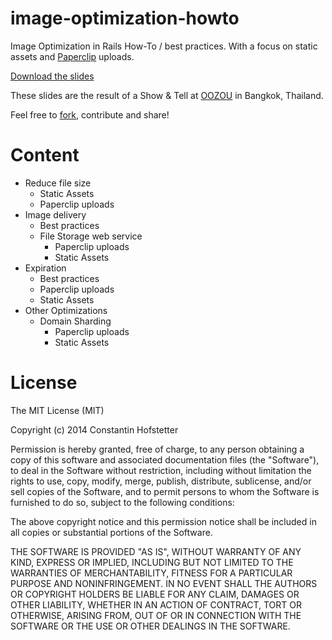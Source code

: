 image-optimization-howto
========================

Image Optimization in Rails How-To / best practices. With a focus on static assets and [Paperclip](https://github.com/thoughtbot/paperclip) uploads.

[Download the slides](https://github.com/consti/image-optimization-howto/blob/master/image-optimization-howto.pdf)

These slides are the result of a Show & Tell at [OOZOU](http://oozou.com/) in Bangkok, Thailand.

Feel free to [fork](https://github.com/consti/image-optimization-howto/fork), contribute and share!

Content
=======

* Reduce file size
  * Static Assets
  * Paperclip uploads
* Image delivery
  * Best practices
  * File Storage web service
    * Paperclip uploads
    * Static Assets
* Expiration
  * Best practices
  * Paperclip uploads
  * Static Assets
* Other Optimizations
  * Domain Sharding
    * Paperclip uploads
    * Static Assets

License
==========

The MIT License (MIT)

Copyright (c) 2014 Constantin Hofstetter

Permission is hereby granted, free of charge, to any person obtaining a copy of this software and associated documentation files (the "Software"), to deal in the Software without restriction, including without limitation the rights to use, copy, modify, merge, publish, distribute, sublicense, and/or sell copies of the Software, and to permit persons to whom the Software is furnished to do so, subject to the following conditions:

The above copyright notice and this permission notice shall be included in all copies or substantial portions of the Software.

THE SOFTWARE IS PROVIDED "AS IS", WITHOUT WARRANTY OF ANY KIND, EXPRESS OR IMPLIED, INCLUDING BUT NOT LIMITED TO THE WARRANTIES OF MERCHANTABILITY, FITNESS FOR A PARTICULAR PURPOSE AND NONINFRINGEMENT. IN NO EVENT SHALL THE AUTHORS OR COPYRIGHT HOLDERS BE LIABLE FOR ANY CLAIM, DAMAGES OR OTHER LIABILITY, WHETHER IN AN ACTION OF CONTRACT, TORT OR OTHERWISE, ARISING FROM, OUT OF OR IN CONNECTION WITH THE SOFTWARE OR THE USE OR OTHER DEALINGS IN THE SOFTWARE.
